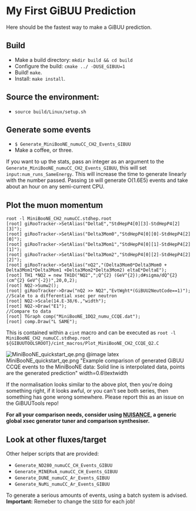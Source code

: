 # My First GiBUU Prediction

Here should be the fastest way to make a GiBUU prediction.

## Build

  - Make a build directory: `mkdir build && cd build`
  - Configure the build: `cmake ../ -DUSE_GIBUU=1`
  - Build! `make`.
  - Install: `make install`.

## Source the environment:

  - `source build/Linux/setup.sh`

## Generate some events

  - `$ Generate_MiniBooNE_numuCC_CH2_Events_GIBUU`
  - Make a coffee, or three.

  If you want to up the stats, pass an integer as an argument to the
  `Generate_MiniBooNE_numuCC_CH2_Events_GIBUU`,
  this will set `input:num_runs_SameEnergy`. This will increase the time to
  generate linearly with the number passed. Passing `10` will generate O(1.6E5)
  events and take about an hour on any semi-current CPU.

## Plot the muon momentum

    root -l MiniBooNE_CH2_numuCC.stdhep.root
    [root] giRooTracker->SetAlias("DeltaE","StdHepP4[0][3]-StdHepP4[2][3]");
    [root] giRooTracker->SetAlias("Delta3Mom0","StdHepP4[0][0]-StdHepP4[2][0]");
    [root] giRooTracker->SetAlias("Delta3Mom1","StdHepP4[0][1]-StdHepP4[2][1]");
    [root] giRooTracker->SetAlias("Delta3Mom2","StdHepP4[0][2]-StdHepP4[2][2]");
    [root] giRooTracker->SetAlias("nQ2","(Delta3Mom0*Delta3Mom0 + Delta3Mom1*Delta3Mom1 +Delta3Mom2*Delta3Mom2) eltaE*DeltaE");
    [root] TH1 *NQ2 = new TH1D("NQ2",";Q^{2} (GeV^{2});d#sigma/dQ^{2} (cm^{2} GeV^{-2})",20,0,2);
    [root] NQ2->Sumw2();
    [root] giRooTracker->Draw("nQ2 >> NQ2","EvtWght*(GiBUU2NeutCode==1)");
    //Scale to a differential xsec per neutron
    [root] NQ2->Scale(14.E-38/6.,"width");
    [root] NQ2->Draw("E1");
    //Compare to data
    [root] TGraph comp("MiniBooNE_1DQ2_numu_CCQE.dat");
    [root] comp.Draw("L SAME");

  This is contained within a `cint` macro and can be executed as
  `root -l MiniBooNE_CH2_numuCC.stdhep.root ${GIBUUTOOLSROOT}/cint_macros/Plot_MiniBooNE_CH2_CCQE_Q2.C`

  ![MiniBooNE_quickstart_qe.png](MiniBooNE_quickstart_qe.png)
  @image latex MiniBooNE_quickstart_qe.png "Example comparison of generated GiBUU CCQE events to the MiniBooNE data: Solid line is interpolated data, points are the generated prediction" width=0.6\textwidth


  If the normalisation looks similar to the above plot, then you're doing
  something right, if it looks awful, or you can't see both series, then
  something has gone wrong somewhere. Please report this as an issue on the
  GiBUUTools repo!

  **For all your comparison needs, consider using
  [NUISANCE](nuisance.hepforge.org), a generic global xsec generator tuner and
  comparison synthesiser.**

## Look at other fluxes/target

  Other helper scripts that are provided:

  * `Generate_ND280_numuCC_CH_Events_GIBUU`
  * `Generate_MINERvA_numuCC_CH_Events_GIBUU`
  * `Generate_DUNE_numuCC_Ar_Events_GIBUU`
  * `Generate_NuMi_numuCC_Ar_Events_GIBUU`

  To generate a serious amounts of events, using a batch system is advised.
  **Important:** Remeber to change the `SEED` for each job!
